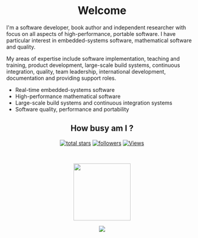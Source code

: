 <h1 align="center">Welcome</h1>

I'm a software developer, book author and independent researcher with focus on all aspects of high-performance, portable software. I have particular interest in embedded-systems software, mathematical software and quality.

My areas of expertise include software implementation, teaching and training, product development, large-scale build systems, continuous integration, quality, team leadership, international development, documentation and providing support roles.

- Real-time embedded-systems software
- High-performance mathematical software
- Large-scale build systems and continuous integration systems
- Software quality, performance and portability

<h2 align="center">How busy am I ?</h2>

<p align="center">
  <a href="https://github.com/ckormanyos?tab=repositories&sort=stargazers">
    <img alt="total stars" title="Total stars on GitHub" src="https://custom-icon-badges.herokuapp.com/badge/dynamic/json?logo=star&color=55960c&labelColor=488207&label=Stars&style=for-the-badge&query=%24.stars&url=https://api.github-star-counter.workers.dev/user/ckormanyos"/></a>
  <a href="https://github.com/ckormanyos?tab=followers">
    <img alt="followers" title="Follow me on Github" src="https://custom-icon-badges.herokuapp.com/github/followers/ckormanyos?color=236ad3&labelColor=1155ba&style=for-the-badge&logo=person-add&label=Follow&logoColor=white"/></a>
  <a href="[https://github.com/ckormanyos?tab=views](https://views.whatilearened.today/views/github/ckormanyos/views.svg)">
    <img alt="Views" title="Views on Github" src="[https://views.whatilearened.today/views/github/ckormanyos/views.svg](https://views.whatilearened.today/views/github/ckormanyos/views.svg)"/></a>
</p>

</br>
<p align="center">
  <a href="https://github.com/ckormanyos">
    <img
      height="150"
      src="https://github-readme-stats.vercel.app/api?username=ckormanyos&count_private=true&show_icons=true&custom_title=ckormanyos'%20Github%20Status&hide=issues&theme=vision-friendly-dark"
    />
   </a>
</p>

<p align="center">
  <a href="https://github.com/ckormanyos">
    <img
      src="https://github-trophies.vercel.app/?username=ckormanyos&row=2&column=3" />
  </a>
</p>
